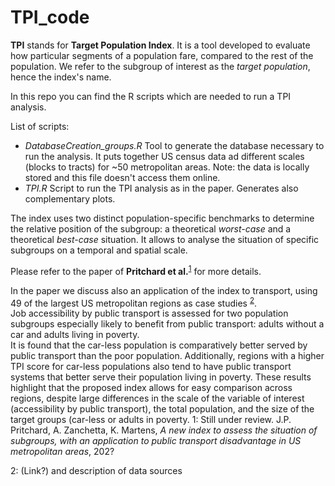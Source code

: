 # TPI_code

**TPI** stands for **Target Population Index**. It is a tool developed to evaluate how particular segments of a population fare, compared to the rest of the population. We refer to the subgroup of interest as the _target population_, hence the index's name.


In this repo you can find the R scripts which are needed to run a TPI analysis.


List of scripts:
- *DatabaseCreation_groups.R*
Tool to generate the database necessary to run the analysis. It puts together US census data ad different scales (blocks to tracts) for ~50 metropolitan areas. Note: the data is locally stored and this file doesn't access them online.
- *TPI.R*
Script to run the TPI analysis as in the paper. Generates also complementary plots.


The index uses two distinct population-specific benchmarks to determine the relative position of the subgroup: a theoretical _worst-case_ and a theoretical _best-case_ situation. It allows to analyse the situation of specific subgroups on a temporal and spatial scale.

Please refer to the paper of **Pritchard et al.**<sup>[1](#paper_footnote)</sup> for more details.

In the paper we discuss also an application of the index to transport, using 49 of the largest US metropolitan regions as case studies <sup>[2](#data_footnote)</sup>.
<br>Job accessibility by public transport is assessed for two population subgroups especially likely to benefit from public
transport: adults without a car and adults living in poverty.
<br>It is found that the car-less population is comparatively better served by public transport than the poor population. Additionally, regions with a higher TPI score for car-less populations also tend to have public transport systems that better serve their population living in poverty. These results highlight that the proposed index allows for easy comparison across regions, despite large differences in the scale of the variable of interest (accessibility by public transport), the total population, and the size of the target groups
(car-less or adults in poverty.
<a name="paper_footnote">1</a>: Still under review.
J.P. Pritchard, A. Zanchetta, K. Martens, _A new index to assess the situation of subgroups, with an application to public transport disadvantage in US metropolitan areas_, 202?

<a name="data_footnote">2</a>: (Link?) and description of data sources